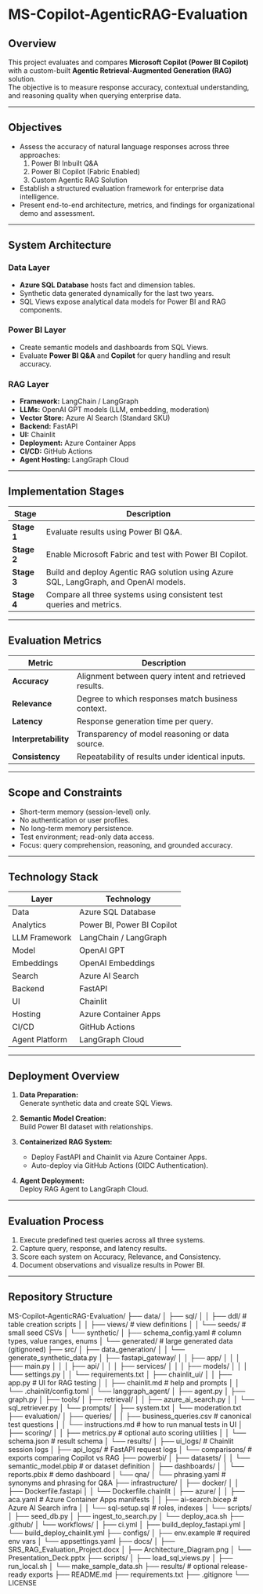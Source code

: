 # MS-Copilot-AgenticRAG-Evaluation

## Overview
This project evaluates and compares **Microsoft Copilot (Power BI Copilot)** with a custom-built **Agentic Retrieval-Augmented Generation (RAG)** solution.  
The objective is to measure response accuracy, contextual understanding, and reasoning quality when querying enterprise data.

---

## Objectives
- Assess the accuracy of natural language responses across three approaches:
  1. Power BI Inbuilt Q&A  
  2. Power BI Copilot (Fabric Enabled)  
  3. Custom Agentic RAG Solution  
- Establish a structured evaluation framework for enterprise data intelligence.
- Present end-to-end architecture, metrics, and findings for organizational demo and assessment.

---

## System Architecture

### Data Layer
- **Azure SQL Database** hosts fact and dimension tables.
- Synthetic data generated dynamically for the last two years.
- SQL Views expose analytical data models for Power BI and RAG components.

### Power BI Layer
- Create semantic models and dashboards from SQL Views.
- Evaluate **Power BI Q&A** and **Copilot** for query handling and result accuracy.

### RAG Layer
- **Framework:** LangChain / LangGraph  
- **LLMs:** OpenAI GPT models (LLM, embedding, moderation)  
- **Vector Store:** Azure AI Search (Standard SKU)  
- **Backend:** FastAPI  
- **UI:** Chainlit  
- **Deployment:** Azure Container Apps  
- **CI/CD:** GitHub Actions  
- **Agent Hosting:** LangGraph Cloud  

---

## Implementation Stages

| Stage | Description |
|--------|--------------|
| **Stage 1** | Evaluate results using Power BI Q&A. |
| **Stage 2** | Enable Microsoft Fabric and test with Power BI Copilot. |
| **Stage 3** | Build and deploy Agentic RAG solution using Azure SQL, LangGraph, and OpenAI models. |
| **Stage 4** | Compare all three systems using consistent test queries and metrics. |

---

## Evaluation Metrics

| Metric | Description |
|---------|-------------|
| **Accuracy** | Alignment between query intent and retrieved results. |
| **Relevance** | Degree to which responses match business context. |
| **Latency** | Response generation time per query. |
| **Interpretability** | Transparency of model reasoning or data source. |
| **Consistency** | Repeatability of results under identical inputs. |

---

## Scope and Constraints
- Short-term memory (session-level) only.  
- No authentication or user profiles.  
- No long-term memory persistence.  
- Test environment; read-only data access.  
- Focus: query comprehension, reasoning, and grounded accuracy.

---

## Technology Stack

| Layer | Technology |
|--------|-------------|
| Data | Azure SQL Database |
| Analytics | Power BI, Power BI Copilot |
| LLM Framework | LangChain / LangGraph |
| Model | OpenAI GPT |
| Embeddings | OpenAI Embeddings |
| Search | Azure AI Search |
| Backend | FastAPI |
| UI | Chainlit |
| Hosting | Azure Container Apps |
| CI/CD | GitHub Actions |
| Agent Platform | LangGraph Cloud |

---

## Deployment Overview

1. **Data Preparation:**  
   Generate synthetic data and create SQL Views.  

2. **Semantic Model Creation:**  
   Build Power BI dataset with relationships.  

3. **Containerized RAG System:**  
   - Deploy FastAPI and Chainlit via Azure Container Apps.  
   - Auto-deploy via GitHub Actions (OIDC Authentication).  

4. **Agent Deployment:**  
   Deploy RAG Agent to LangGraph Cloud.  

---

## Evaluation Process
1. Execute predefined test queries across all three systems.  
2. Capture query, response, and latency results.  
3. Score each system on Accuracy, Relevance, and Consistency.  
4. Document observations and visualize results in Power BI.

---

## Repository Structure


MS-Copilot-AgenticRAG-Evaluation/
├── data/
│   ├── sql/
│   │   ├── ddl/                  # table creation scripts
│   │   ├── views/                # view definitions
│   │   └── seeds/                # small seed CSVs
│   └── synthetic/
│       ├── schema_config.yaml    # column types, value ranges, enums
│       └── generated/            # large generated data (gitignored)
├── src/
│   ├── data_generation/
│   │   └── generate_synthetic_data.py
│   ├── fastapi_gateway/
│   │   ├── app/
│   │   │   ├── main.py
│   │   │   ├── api/
│   │   │   ├── services/
│   │   │   ├── models/
│   │   │   └── settings.py
│   │   └── requirements.txt
│   ├── chainlit_ui/
│   │   ├── app.py                # UI for RAG testing
│   │   ├── chainlit.md           # help and prompts
│   │   └── .chainlit/config.toml
│   └── langgraph_agent/
│       ├── agent.py
│       ├── graph.py
│       ├── tools/
│       ├── retrieval/
│       │   ├── azure_ai_search.py
│       │   └── sql_retriever.py
│       └── prompts/
│           ├── system.txt
│           └── moderation.txt
├── evaluation/
│   ├── queries/
│   │   ├── business_queries.csv  # canonical test questions
│   │   └── instructions.md       # how to run manual tests in UI
│   ├── scoring/
│   │   ├── metrics.py            # optional auto scoring utilities
│   │   └── schema.json           # result schema
│   └── results/
│       ├── ui_logs/              # Chainlit session logs
│       ├── api_logs/             # FastAPI request logs
│       └── comparisons/          # exports comparing Copilot vs RAG
├── powerbi/
│   ├── datasets/
│   │   └── semantic_model.pbip   # or dataset definition
│   ├── dashboards/
│   │   └── reports.pbix          # demo dashboard
│   └── qna/
│       └── phrasing.yaml         # synonyms and phrasing for Q&A
├── infrastructure/
│   ├── docker/
│   │   ├── Dockerfile.fastapi
│   │   └── Dockerfile.chainlit
│   ├── azure/
│   │   ├── aca.yaml              # Azure Container Apps manifests
│   │   ├── ai-search.bicep       # Azure AI Search infra
│   │   └── sql-setup.sql         # roles, indexes
│   └── scripts/
│       ├── seed_db.py
│       ├── ingest_to_search.py
│       └── deploy_aca.sh
├── .github/
│   └── workflows/
│       ├── ci.yml
│       ├── build_deploy_fastapi.yml
│       └── build_deploy_chainlit.yml
├── configs/
│   ├── env.example               # required env vars
│   └── appsettings.yaml
├── docs/
│   ├── SRS_RAG_Evaluation_Project.docx
│   ├── Architecture_Diagram.png
│   └── Presentation_Deck.pptx
├── scripts/
│   ├── load_sql_views.py
│   ├── run_local.sh
│   └── make_sample_data.sh
├── results/                      # optional release-ready exports
├── README.md
├── requirements.txt
├── .gitignore
└── LICENSE